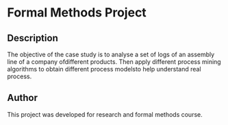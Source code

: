 # Formal Methods Project

## Description
The objective of the case study is to analyse a set of logs of an assembly line of a company ofdifferent products. Then apply different process mining algorithms to obtain different process modelsto help understand real process.

## Author
This project was developed for research and formal methods course.
